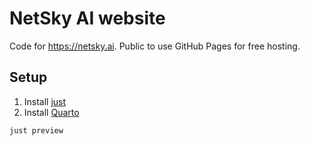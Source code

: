 # NetSky AI website

Code for https://netsky.ai. Public to use GitHub Pages for free hosting.

## Setup

1. Install [just](https://github.com/casey/just)
2. Install [Quarto](https://quarto.org/docs/get-started)

```bash
just preview
```

